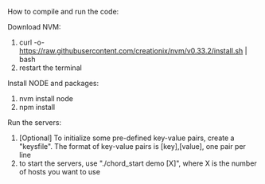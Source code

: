 How to compile and run the code:

Download NVM:
  1. curl -o- https://raw.githubusercontent.com/creationix/nvm/v0.33.2/install.sh | bash
  2. restart the terminal

Install NODE and packages:
  1. nvm install node
  2. npm install

Run the servers:
  1. [Optional] To initialize some pre-defined key-value pairs, create a "keysfile". The format of key-value pairs is [key],[value], one pair per line
  2. to start the servers, use "./chord_start demo [X]", where X is the number of hosts you want to use